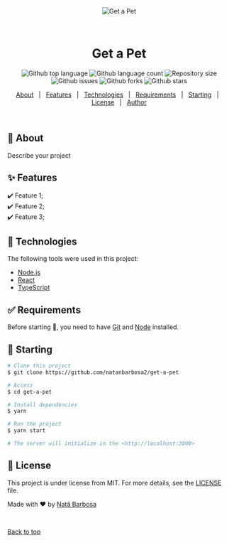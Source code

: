 <div align="center" id="top"> 
  <img src="./.github/app.gif" alt="Get a Pet" />

  &#xa0;

</div>

<h1 align="center">Get a Pet</h1>

<p align="center">
  <img alt="Github top language" src="https://img.shields.io/github/languages/top/natanbarbosa2/Get-a-pet?color=56BEB8" />
  <img alt="Github language count" src="https://img.shields.io/github/languages/count/natanbarbosa2/Get-a-pet?color=56BEB8" />
  <img alt="Repository size" src="https://img.shields.io/github/repo-size/natanbarbosa2/Get-a-pet?color=56BEB8" />
	
  <img alt="Github issues" src="https://img.shields.io/github/issues/natanbarbosa2/Get-a-pet?color=56BEB8" />
  <img alt="Github forks" src="https://img.shields.io/github/forks/natanbarbosa2/Get-a-pet?color=56BEB8" />
  <img alt="Github stars" src="https://img.shields.io/github/stars/natanbarbosa2/Get-a-pet?color=56BEB8" />
</p>

<!-- Status -->

<!-- <h4 align="center"> 
	🚧  Get a Pet 🚀 Under construction...  🚧
</h4> 

<hr> -->

<p align="center">
  <a href="#dart-about">About</a> &#xa0; | &#xa0; 
  <a href="#sparkles-features">Features</a> &#xa0; | &#xa0;
  <a href="#rocket-technologies">Technologies</a> &#xa0; | &#xa0;
  <a href="#white_check_mark-requirements">Requirements</a> &#xa0; | &#xa0;
  <a href="#checkered_flag-starting">Starting</a> &#xa0; | &#xa0;
  <a href="#memo-license">License</a> &#xa0; | &#xa0;
  <a href="https://github.com/NatanBarbosa2" target="_blank">Author</a>
</p>

<br>

## :dart: About ##

Describe your project

## :sparkles: Features ##

:heavy_check_mark: Feature 1;\
:heavy_check_mark: Feature 2;\
:heavy_check_mark: Feature 3;

## :rocket: Technologies ##

The following tools were used in this project:

- [Node.js](https://nodejs.org/en/)
- [React](https://pt-br.reactjs.org/)
- [TypeScript](https://www.typescriptlang.org/)

## :white_check_mark: Requirements ##

Before starting :checkered_flag:, you need to have [Git](https://git-scm.com) and [Node](https://nodejs.org/en/) installed.

## :checkered_flag: Starting ##

```bash
# Clone this project
$ git clone https://github.com/natanbarbosa2/get-a-pet

# Access
$ cd get-a-pet

# Install dependencies
$ yarn

# Run the project
$ yarn start

# The server will initialize in the <http://localhost:3000>
```

## :memo: License ##

This project is under license from MIT. For more details, see the [LICENSE](LICENSE.md) file.


Made with :heart: by <a href="https://github.com/natanbarbosa2" target="_blank">Natã Barbosa</a>

&#xa0;

<a href="#top">Back to top</a>
